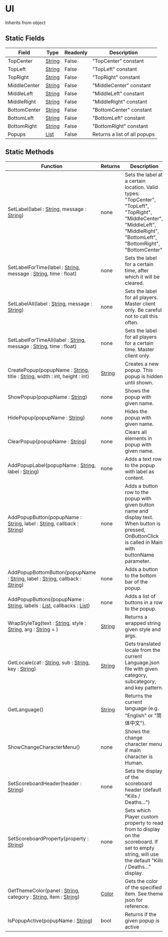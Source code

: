 # UI
Inherits from object
## Static Fields
|Field|Type|Readonly|Description|
|---|---|---|---|
|TopCenter|[String](../static/String.md)|False|"TopCenter" constant|
|TopLeft|[String](../static/String.md)|False|"TopLeft" constant|
|TopRight|[String](../static/String.md)|False|"TopRight" constant|
|MiddleCenter|[String](../static/String.md)|False|"MiddleCenter" constant|
|MiddleLeft|[String](../static/String.md)|False|"MiddleLeft" constant|
|MiddleRight|[String](../static/String.md)|False|"MiddleRight" constant|
|BottomCenter|[String](../static/String.md)|False|"BottomCenter" constant|
|BottomLeft|[String](../static/String.md)|False|"BottomLeft" constant|
|BottomRight|[String](../static/String.md)|False|"BottomRight" constant|
|Popups|[List](../objects/List.md)|False|Returns a list of all popups|
## Static Methods
|Function|Returns|Description|
|---|---|---|
|SetLabel(label : [String](../static/String.md), message : [String](../static/String.md))|none|Sets the label at a certain location. Valid types: "TopCenter", "TopLeft", "TopRight", "MiddleCenter", "MiddleLeft", "MiddleRight", "BottomLeft", "BottomRight", "BottomCenter".|
|SetLabelForTime(label : [String](../static/String.md), message : [String](../static/String.md), time : float)|none|Sets the label for a certain time, after which it will be cleared.|
|SetLabelAll(label : [String](../static/String.md), message : [String](../static/String.md))|none|Sets the label for all players. Master client only. Be careful not to call this often.|
|SetLabelForTimeAll(label : [String](../static/String.md), message : [String](../static/String.md), time : float)|none|Sets the label for all players for a certain time. Master client only.|
|CreatePopup(popupName : [String](../static/String.md), title : [String](../static/String.md), width : int, height : int)|[String](../static/String.md)|Creates a new popup. This popup is hidden until shown.|
|ShowPopup(popupName : [String](../static/String.md))|none|Shows the popup with given name.|
|HidePopup(popupName : [String](../static/String.md))|none|Hides the popup with given name.|
|ClearPopup(popupName : [String](../static/String.md))|none|Clears all elements in popup with given name.|
|AddPopupLabel(popupName : [String](../static/String.md), label : [String](../static/String.md))|none|Adds a text row to the popup with label as content.|
|AddPopupButton(popupName : [String](../static/String.md), label : [String](../static/String.md), callback : [String](../static/String.md))|none|Adds a button row to the popup with given button name and display text. When button is pressed, OnButtonClick is called in Main with buttonName parameter.|
|AddPopupBottomButton(popupName : [String](../static/String.md), label : [String](../static/String.md), callback : [String](../static/String.md))|none|Adds a button to the bottom bar of the popup.|
|AddPopupButtons(popupName : [String](../static/String.md), labels : [List](../objects/List.md), callbacks : [List](../objects/List.md))|none|Adds a list of buttons in a row to the popup.|
|WrapStyleTag(text : [String](../static/String.md), style : [String](../static/String.md), arg : [String](../static/String.md) = )|[String](../static/String.md)|Returns a wrapped string given style and args.|
|GetLocale(cat : [String](../static/String.md), sub : [String](../static/String.md), key : [String](../static/String.md))|[String](../static/String.md)|Gets translated locale from the current Language.json file with given category, subcategory, and key pattern.|
|GetLanguage()|[String](../static/String.md)|Returns the current language (e.g. "English" or "简体中文").|
|ShowChangeCharacterMenu()|none|Shows the change character menu if main character is Human.|
|SetScoreboardHeader(header : [String](../static/String.md))|none|Sets the display of the scoreboard header (default "Kills / Deaths...")|
|SetScoreboardProperty(property : [String](../static/String.md))|none|Sets which Player custom property to read from to display on the scoreboard. If set to empty string, will use the default "Kills / Deaths..." display.|
|GetThemeColor(panel : [String](../static/String.md), category : [String](../static/String.md), item : [String](../static/String.md))|[Color](../objects/Color.md)|Gets the color of the specified item. See theme json for reference.|
|IsPopupActive(popupName : [String](../static/String.md))|bool|Returns if the given popup is active|
